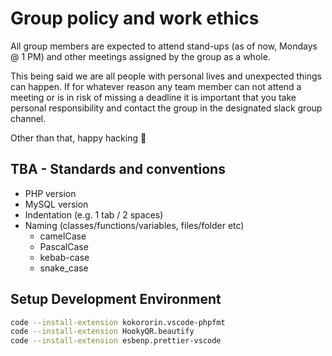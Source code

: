 # Group policy and work ethics

All group members are expected to attend stand-ups (as of now, Mondays @ 1 PM) and other meetings assigned by the group as a whole.

This being said we are all people with personal lives and unexpected things can happen. If for whatever reason any team member can not attend a meeting or is in risk of missing a deadline it is important that you take personal responsibility and contact the group in the designated slack group channel.

Other than that, happy hacking 🤩

## TBA - Standards and conventions

-   PHP version
-   MySQL version
-   Indentation (e.g. 1 tab / 2 spaces)
-   Naming (classes/functions/variables, files/folder etc)
    -   camelCase
    -   PascalCase
    -   kebab-case
    -   snake_case

## Setup Development Environment

```bash
code --install-extension kokororin.vscode-phpfmt
code --install-extension HookyQR.beautify
code --install-extension esbenp.prettier-vscode
```
